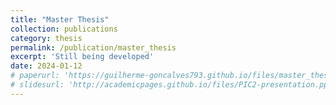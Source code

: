 ```yaml
---
title: "Master Thesis"
collection: publications
category: thesis
permalink: /publication/master_thesis
excerpt: 'Still being developed'
date: 2024-01-12
# paperurl: 'https://guilherme-goncalves793.github.io/files/master_thesis_proposal.pdf'
# slidesurl: 'http://academicpages.github.io/files/PIC2-presentation.pptx'
---
```


